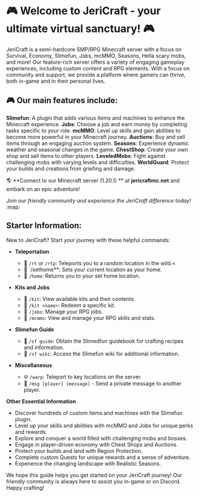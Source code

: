 # :video_game: Welcome to JeriCraft - your ultimate virtual sanctuary! :video_game:

JeriCraft is a semi-hardcore SMP/RPG Minecraft server with a focus on Survival, Economy, Slimefun, Jobs, mcMMO, Seasons, Hella scary mobs, and more! Our feature-rich server offers a variety of engaging gameplay experiences, including custom content and RPG elements. With a focus on community and support, we provide a platform where gamers can thrive, both in-game and in their personal lives.

## :video_game: Our main features include:
**Slimefun**: A plugin that adds various items and machines to enhance the Minecraft experience.
**Jobs**: Choose a job and earn money by completing tasks specific to your role.
**mcMMO**: Level up skills and gain abilities to become more powerful in your Minecraft journey.
**Auctions**: Buy and sell items through an engaging auction system.
**Seasons**: Experience dynamic weather and seasonal changes in the game.
**ChestShop**: Create your own shop and sell items to other players.
**LeveledMobs**: Fight against challenging mobs with varying levels and difficulties.
**WorldGuard**: Protect your builds and creations from griefing and damage.

:earth_americas: **Connect to our Minecraft server (1.20.1) ** at **jericraftmc.net** and embark on an epic adventure!

*Join our friendly community and experience the JeriCraft difference today!* :map:

## **Starter Information:**

New to JeriCraft? Start your journey with these helpful commands:

- **Teleportation**
    - :house_with_garden: `/rt` or `/rtp`: Teleports you to a random location in the wild.<
    - :house_with_garden: `/sethome**: Sets your current location as your home.
    - :house_with_garden: `/home`: Returns you to your set home location.

- **Kits and Jobs**
    - :school_satchel: `/kit`: View available kits and their contents.
    - :school_satchel: `/kit <name>`: Redeem a specific kit.
    - :briefcase: `/jobs`: Manage your RPG jobs.
    - :dart: `/mcmmo`: View and manage your RPG skills and stats.

- **Slimefun Guide**
    - :test_tube: `/sf guide`: Obtain the Slimedfun guidebook for crafting recipes and information.
    - :test_tube: `/sf wiki`: Access the Slimefun wiki for additional information.

- **Miscellaneous**
    - :globe_with_meridians: `/warp`: Teleport to key locations on the server.
    - :speech_balloon: `/msg [player] [message]` - Send a private message to another player.

**Other Essential Information**

- Discover hundreds of custom items and machines with the Slimefun plugin.
- Level up your skills and abilities with mcMMO and Jobs for unique perks and rewards.
- Explore and conquer a world filled with challenging mobs and bosses.
- Engage in player-driven economy with Chest Shops and Auctions.
- Protect your builds and land with Region Protection.
- Complete custom Quests for unique rewards and a sense of adventure.
- Experience the changing landscape with Realistic Seasons.

We hope this guide helps you get started on your JeriCraft journey! Our friendly community is always here to assist you
in-game or on Discord. Happy crafting!